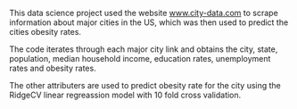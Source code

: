 This data science project used the website www.city-data.com to scrape information about major cities in the US, which was then used to predict the cities obesity rates. 

The code iterates through each major city link and obtains the city, state, population, median household income, education rates, unemployment rates and obesity rates. 

The other attributers are used to predict obesity rate for the city using the RidgeCV linear regreassion model with 10 fold cross validation.
